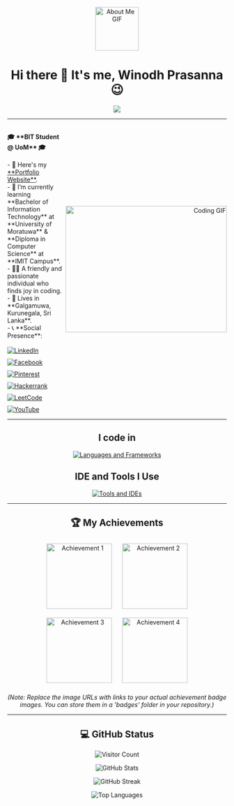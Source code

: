 <p align="center">
  <img src="https://github.com/7oSkaaa/7oSkaaa/blob/main/Images/about_me.gif?raw=true" width="100px" alt="About Me GIF">
</p>

<h1 align="center">Hi there 👋 It's me, <b>Winodh Prasanna</b> 😉</h1>

<p align="center">
  <img src="https://readme-typing-svg.herokuapp.com?font=Time+New+Roman&color=cyan&size=30&center=true&vCenter=true&width=600&height=100&lines=Full+Stack+Developer...;Python+Developer...;Web+Designer...">
</p>

<hr>

<div style="display: flex; align-items: center; justify-content: space-between;">
  <div style="flex: 1;">
    <br>
    <b>🎓 **BIT Student @ UoM** 🎓</b>
    <br><br>
    - 🔭 Here's my <a href="https://WINODH-PRASANNA.github.io/My-Portfolio/">**Portfolio Website**</a>.
    <br>
    - 🌱 I’m currently learning **Bachelor of Information Technology** at **University of Moratuwa** & **Diploma in Computer Science** at **IMIT Campus**.
    <br>
    - 👩‍💻 A friendly and passionate individual who finds joy in coding.
    <br>
    - 🏡 Lives in **Galgamuwa, Kurunegala, Sri Lanka**.
    <br>
    - 📞 **Social Presence**:
    <br><br>
    <div style="display: flex; gap: 10px; flex-wrap: wrap;">
      <a href="https://www.linkedin.com/in/winodh-prasanna/"><img src="https://img.shields.io/badge/LinkedIn-0077B5?style=for-the-badge&logo=Linkedin&logoColor=white" alt="LinkedIn"></a>
      <a href="https://www.facebook.com/profile.php?id=61575625475555&mibextid=ZbWKwL"><img src="https://img.shields.io/badge/Facebook-1877F2?style=for-the-badge&logo=facebook&logoColor=white" alt="Facebook"></a>
      <a href="https://www.pinterest.com/winodhprasannablog/_boards/"><img src="https://img.shields.io/badge/Pinterest-%23E60023.svg?&style=for-the-badge&logo=Pinterest&logoColor=white" alt="Pinterest"></a>
      <a href="https://www.hackerrank.com/profile/winodh_prasanna1"><img src="https://img.shields.io/badge/-Hackerrank-2EC866?style=for-the-badge&logo=HackerRank&logoColor=white" alt="Hackerrank"></a>
      <a href="https://leetcode.com/u/Winodh-Prasanna/"><img src="https://img.shields.io/badge/-LeetCode-FFA116?style=for-the-badge&logo=LeetCode&logoColor=white" alt="LeetCode"></a>
      <a href="#"><img src="https://img.shields.io/badge/-YouTube-%23E60023?style=for-the-badge&logo=YouTube&logoColor=white" alt="YouTube"></a>
    </div>
  </div>
  <div style="flex: 1; text-align: right;">
    <img align="right" width="370" height="290" src="https://i.pinimg.com/originals/47/f0/34/47f0342cec72b800463bf003eac1257e.gif" alt="Coding GIF">
  </div>
</div>

<hr>

<h2 align="center">I code in</h2>
<p align="center">
  <a href="https://skillicons.dev">
    <img src="https://skillicons.dev/icons?i=html,css,bootstrap,tailwind,js,ts,java,python,django,php,mysql,nodejs,react,nextjs,materialui,vite,vue,mongodb,spring,dotnet,cs,angular,laravel" alt="Languages and Frameworks">
  </a>
</p>

<h2 align="center">IDE and Tools I Use</h2>
<p align="center">
  <a href="https://skillicons.dev">
    <img src="https://skillicons.dev/icons?i=vscode,idea,pycharm,git,github,postman,eclipse,sublime,ps,ai,xd,kali,dart,flutter,visualstudio,androidstudio,firebase,wordpress" alt="Tools and IDEs">
  </a>
</p>

<hr>

<h2 align="center">🏆 My Achievements</h2>
<div align="center">
  <img src="https://raw.githubusercontent.com/Winodh-Prasanna/Winodh-Prasanna/main/badges/achievement1.png" alt="Achievement 1" width="150" style="margin: 10px;">
  <img src="https://raw.githubusercontent.com/Winodh-Prasanna/Winodh-Prasanna/main/badges/achievement2.png" alt="Achievement 2" width="150" style="margin: 10px;">
  <img src="https://raw.githubusercontent.com/Winodh-Prasanna/Winodh-Prasanna/main/badges/achievement3.png" alt="Achievement 3" width="150" style="margin: 10px;">
  <img src="https://raw.githubusercontent.com/Winodh-Prasanna/Winodh-Prasanna/main/badges/achievement4.png" alt="Achievement 4" width="150" style="margin: 10px;">
  <p><i>(Note: Replace the image URLs with links to your actual achievement badge images. You can store them in a 'badges' folder in your repository.)</i></p>
</div>

<hr>

<h2 align="center">💻 GitHub Status</h2>

<p align="center">
  <img src="https://komarev.com/ghpvc/?username=WINODH-PRASANNA&style=flat-square&color=blue" alt="Visitor Count">
</p>

<p align="center">
  <img src="https://github-readme-stats.vercel.app/api?username=WINODH-PRASANNA&show_icons=true&theme=tokyonight" alt="GitHub Stats">
</p>

<p align="center">
  <img src="https://github-readme-streak-stats.herokuapp.com/?user=WINODH-PRASANNA&theme=tokyonight" alt="GitHub Streak">
</p>

<p align="center">
  <img src="https://github-readme-stats.vercel.app/api/top-langs/?username=WINODH-PRASANNA&layout=compact&theme=tokyonight" alt="Top Languages">
</p>


